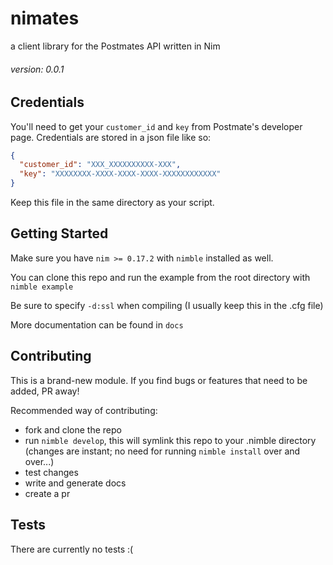 # nimates
a client library for the Postmates API written in Nim

###### version: 0.0.1

## Credentials

You'll need to get your `customer_id` and `key` from Postmate's developer page.
Credentials are stored in a json file like so:
```json
{
  "customer_id": "XXX_XXXXXXXXXX-XXX",
  "key": "XXXXXXXX-XXXX-XXXX-XXXX-XXXXXXXXXXXX"
}
```
Keep this file in the same directory as your script.

## Getting Started

Make sure you have `nim >= 0.17.2` with `nimble` installed as well.

You can clone this repo and run the example from the root directory with `nimble example`

Be sure to specify `-d:ssl` when compiling (I usually keep this in the .cfg file)

More documentation can be found in `docs`

## Contributing

This is a brand-new module. If you find bugs or features that need to be added, PR away!

Recommended way of contributing:
  - fork and clone the repo
  - run `nimble develop`, this will symlink this repo to your .nimble directory (changes are instant; no need for running `nimble install` over and over...)
  - test changes
  - write and generate docs
  - create a pr

## Tests

There are currently no tests :(
